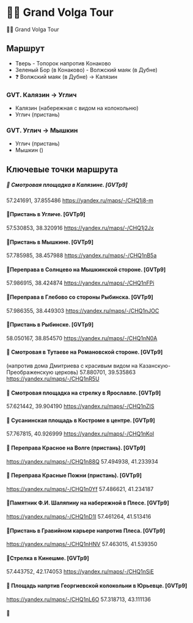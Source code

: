 # 🚴‍♂️ Grand Volga Tour

🚴‍♂️ Grand Volga Tour

## Маршрут

- Тверь - Топорок напротив Конаково
- Зеленый Бор (в Конаково) - Волжский маяк (в Дубне)
- ❓ Волжский маяк (в Дубне) → Калязин


### GVT. Калязин → Углич
- Калязин (набережная с видом на колокольню)
- Углич (пристань)

### GVT. Углич → Мышкин
- Углич (пристань)
- Мышкин ()






## Ключевые точки маршрута

#####  📍 Смотровая площадка в Калязине. [GVTp9]
57.241691, 37.855486
https://yandex.ru/maps/-/CHQ1j8-m


#### 📍Пристань в Угличе. [GVTp9]
57.530853, 38.320916
https://yandex.ru/maps/-/CHQ1j2Jx


#### 📍Пристань в Мышкине. [GVTp9]
57.785985, 38.457988
https://yandex.ru/maps/-/CHQ1nB5a


#### 📍Переправа в Солнцево на Мышкинской стороне. [GVTp9]
57.986915, 38.424874
https://yandex.ru/maps/-/CHQ1nFPi


#### 📍Переправа в Глебово со стороны Рыбинска. [GVTp9]
57.986355, 38.449303
https://yandex.ru/maps/-/CHQ1nJOC


#### 📍Пристань в Рыбинске. [GVTp9]
58.050167, 38.854570
https://yandex.ru/maps/-/CHQ1nN0A


#### 📍 Смотровая в Тутаеве на Романовской стороне. [GVTp9]
(напротив дома Дмитриева с красивым видом на Казанскую-Преображенскую церковь)
57.880701, 39.535863
https://yandex.ru/maps/-/CHQ1nR5U


#### 📍 Смотровая площадка на стрелку в Ярославле. [GVTp9]
57.621442, 39.904190
https://yandex.ru/maps/-/CHQ1nZIS


#### 📍 Сусанинская площадь в Костроме в центре. [GVTp9]
57.767815, 40.926999
https://yandex.ru/maps/-/CHQ1nKoI


#### 📍 Переправа Красное на Волге (пристань). [GVTp9]
https://yandex.ru/maps/-/CHQ1n88Q
57.494938, 41.233934


#### 📍 Переправа Красные Пожни (пристань). [GVTp9]
https://yandex.ru/maps/-/CHQ1n0Yf
57.486621, 41.234187


#### 📍Памятник Ф.И. Шаляпину на набережной в Плесе. [GVTp9]
https://yandex.ru/maps/-/CHQ1nD1I
57.461264, 41.513416


#### 📍Пристань в Гравийном карьере напротив Плеса. [GVTp9]
https://yandex.ru/maps/-/CHQ1nHNV
57.463015, 41.539350


#### 📍Стрелка в Кинешме. [GVTp9]
57.443752, 42.174053
https://yandex.ru/maps/-/CHQ1nSiE


#### 📍 Площадь напртив Георгиевской колокольни в Юрьевце. [GVTp9]
https://yandex.ru/maps/-/CHQ1nL6O
57.318713, 43.111136


#### 📍 















